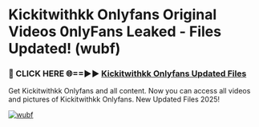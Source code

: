 # Kickitwithkk Onlyfans Original Videos 0nlyFans Leaked - Files Updated! (wubf)

<h3>🔴 CLICK HERE 🌐==►► <a href="https://tinyurl.com/ehrbuxhb" rel="nofollow">Kickitwithkk Onlyfans Updated Files</a></h3>

Get Kickitwithkk Onlyfans and all content. Now you can access all videos and pictures of Kickitwithkk Onlyfans. New Updated Files 2025!

[![wubf](https://i.imgur.com/lVYEuWS.gif)](https://tinyurl.com/ehrbuxhb)
